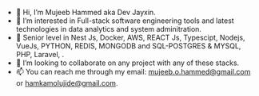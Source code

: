 - 👋 Hi, I’m Mujeeb Hammed aka Dev Jayxin.
- 👀 I’m interested in Full-stack software engineering tools and latest technologies in data analytics and system adminitration.
- 🌱 Senior level in Nest Js, Docker, AWS, REACT Js, Typescipt, Nodejs, VueJs, PYTHON, REDIS, MONGODB and SQL-POSTGRES & MYSQL, PHP, Laravel, .
- 💞️ I’m looking to collaborate on any project with any of these stacks.
- 📫 You can reach me through my email: mujeeb.o.hammed@gmail.com or hamkamolujide@gmail.com.

<!---
Mjay202/Mjay202 is a ✨ special ✨ repository because its `README.md` (this file) appears on your GitHub profile.
You can click the Preview link to take a look at your changes.
--->
